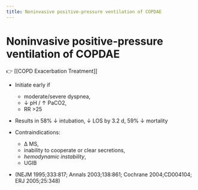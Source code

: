 ```yaml
---
title: Noninvasive positive-pressure ventilation of COPDAE
---
```


# Noninvasive positive-pressure ventilation of COPDAE

👉 [[COPD Exacerbation Treatment]]

- Initiate early if
  - moderate/severe dyspnea,
  - ↓ pH / ↑ PaCO2,
  - RR >25
- Results in 58% ↓ intubation, ↓ LOS by 3.2 d, 59% ↓ mortality
- Contraindications:

  - Δ MS,
  - inability to cooperate or clear secretions,
  - _hemodynamic instability_,
  - UGIB

- (NEJM 1995;333:817; Annals 2003;138:861; Cochrane 2004;CD004104; ERJ 2005;25:348)
